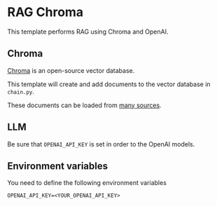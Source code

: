 # RAG Chroma

This template performs RAG using Chroma and OpenAI.

##  Chroma

[Chroma](https://python.langchain.com/docs/integrations/vectorstores/chroma) is an open-source vector database.

This template will create and add documents to the vector database in `chain.py`.

These documents can be loaded from [many sources](https://python.langchain.com/docs/integrations/document_loaders).

##  LLM

Be sure that `OPENAI_API_KEY` is set in order to the OpenAI models.

## Environment variables

You need to define the following environment variables

```shell
OPENAI_API_KEY=<YOUR_OPENAI_API_KEY>
```
